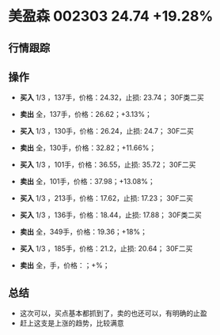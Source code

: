 # 美盈森 002303 24.74 +19.28%

## 行情跟踪
  
## 操作
  - **买入** 1/3 ，137手，价格：24.32，止损: 23.74； 30F类二买
  - **卖出** 全，137手，价格：26.62；+3.13%；

  - **买入** 1/3 ，130手，价格：26.24，止损: 24.7； 30F二买
  - **卖出** 全，130手，价格：32.82；+11.66%；

  - **买入** 1/3 ，101手，价格：36.55，止损: 35.72； 30F二买
  - **卖出** 全，101手，价格：37.98；+13.08%；

  - **买入** 1/3 ，213手，价格：17.62，止损: 17.23； 30F二买
  - **买入** 1/3 ，136手，价格：18.44，止损: 17.88； 30F类二买
  - **卖出** 全，349手，价格：19.36；+18%；

  - **买入** 1/3 ，185手，价格：21.2，止损: 20.64； 30F二买
  - **卖出** 全，手，价格：；+%；

## 总结
  - 这次可以，买点基本都抓到了，卖的也还可以，有明确的止盈
  - 赶上这支是上涨的趋势，比较满意